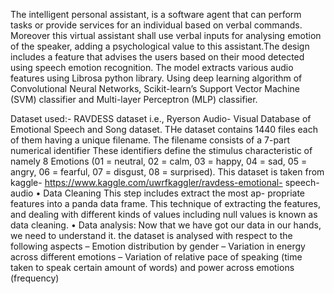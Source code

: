 The intelligent personal assistant, is a software
agent that can perform tasks or provide services for an
individual based on verbal commands. Moreover this virtual
assistant shall use verbal inputs for analysing emotion of the
speaker, adding a psychological value to this assistant.The design
includes a feature that advises the users based on their mood
detected using speech emotion recognition.
The model extracts various audio features using Librosa
python library. Using deep learning algorithm of Convolutional
Neural Networks, Scikit-learn’s Support Vector Machine (SVM)
classifier and Multi-layer Perceptron (MLP) classifier.

Dataset used:- RAVDESS dataset i.e., Ryerson Audio-
Visual Database of Emotional Speech and Song dataset.
THe dataset contains 1440 files each of them having
a unique filename. The filename consists of a 7-part
numerical identifier These identifiers define the stimulus
characteristic of namely 8 Emotions
(01 = neutral, 02 = calm, 03 = happy, 04 = sad, 05 =
angry, 06 = fearful, 07 = disgust, 08 = surprised).
This dataset is taken from kaggle-
https://www.kaggle.com/uwrfkaggler/ravdess-emotional-
speech-audio
• Data Cleaning This step includes extract the most ap-
propriate features into a panda data frame. This technique
of extracting the features, and dealing with different kinds
of values including null values is known as data cleaning.
• Data analysis: Now that we have got our data in our
hands, we need to understand it. the dataset is analysed
with respect to the following aspects
– Emotion distribution by gender
– Variation in energy across different emotions
– Variation of relative pace of speaking (time taken to
speak certain amount of words) and power across
emotions (frequency)
